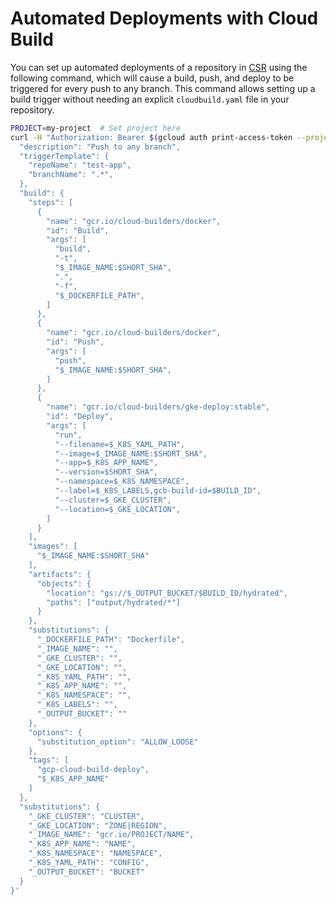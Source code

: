 # Automated Deployments with Cloud Build

You can set up automated deployments of a repository in
[CSR](https://cloud.google.com/source-repositories/) using the following
command, which will cause a build, push, and deploy to be triggered for every
push to any branch. This command allows setting up a build trigger without
needing an explicit `cloudbuild.yaml` file in your repository.

```bash
PROJECT=my-project  # Set project here
curl -H "Authorization: Bearer $(gcloud auth print-access-token --project=$PROJECT)" -H "Content-Type: application/json" -H "Accept: application/json" -H "X-Goog-User-Project: $PROJECT" https://cloudbuild.googleapis.com/v1/projects/$PROJECT/triggers -d '{
  "description": "Push to any branch",
  "triggerTemplate": {
    "repoName": "test-app",
    "branchName": ".*",
  },
  "build": {
    "steps": [
      {
        "name": "gcr.io/cloud-builders/docker",
        "id": "Build",
        "args": [
          "build",
          "-t",
          "$_IMAGE_NAME:$SHORT_SHA",
          ".",
          "-f",
          "$_DOCKERFILE_PATH",
        ]
      },
      {
        "name": "gcr.io/cloud-builders/docker",
        "id": "Push",
        "args": [
          "push",
          "$_IMAGE_NAME:$SHORT_SHA",
        ]
      },
      {
        "name": "gcr.io/cloud-builders/gke-deploy:stable",
        "id": "Deploy",
        "args": [
          "run",
          "--filename=$_K8S_YAML_PATH",
          "--image=$_IMAGE_NAME:$SHORT_SHA",
          "--app=$_K8S_APP_NAME",
          "--version=$SHORT_SHA",
          "--namespace=$_K8S_NAMESPACE",
          "--label=$_K8S_LABELS,gcb-build-id=$BUILD_ID",
          "--cluster=$_GKE_CLUSTER",
          "--location=$_GKE_LOCATION",
        ]
      }
    ],
    "images": [
      "$_IMAGE_NAME:$SHORT_SHA"
    ],
    "artifacts": {
      "objects": {
        "location": "gs://$_OUTPUT_BUCKET/$BUILD_ID/hydrated",
        "paths": ["output/hydrated/*"]
      }
    },
    "substitutions": {
      "_DOCKERFILE_PATH": "Dockerfile",
      "_IMAGE_NAME": "",
      "_GKE_CLUSTER": "",
      "_GKE_LOCATION": "",
      "_K8S_YAML_PATH": "",
      "_K8S_APP_NAME": "",
      "_K8S_NAMESPACE": "",
      "_K8S_LABELS": "",
      "_OUTPUT_BUCKET": ""
    },
    "options": {
      "substitution_option": "ALLOW_LOOSE"
    },
    "tags": [
      "gcp-cloud-build-deploy",
      "$_K8S_APP_NAME"
    ]
  },
  "substitutions": {
    "_GKE_CLUSTER": "CLUSTER",
    "_GKE_LOCATION": "ZONE|REGION",
    "_IMAGE_NAME": "gcr.io/PROJECT/NAME",
    "_K8S_APP_NAME": "NAME",
    "_K8S_NAMESPACE": "NAMESPACE",
    "_K8S_YAML_PATH": "CONFIG",
    "_OUTPUT_BUCKET": "BUCKET"
  }
}'
```
